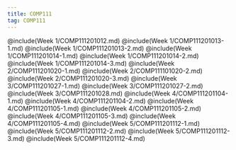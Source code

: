 ```yaml
---
title: COMP111
tag: COMP111
---
```

@include(Week 1/COMP111201012.md)
@include(Week 1/COMP111201013-1.md)
@include(Week 1/COMP111201013-2.md)
@include(Week 1/COMP111201014-1.md)
@include(Week 1/COMP111201014-2.md)
@include(Week 1/COMP111201014-3.md)
@include(Week 2/COMP111201020-1.md)
@include(Week 2/COMP111101020-2.md)
@include(Week 2/COMP111201020-3.md)
@include(Week 3/COMP111201027-1.md)
@include(Week 3/COMP111201027-2.md)
@include(Week 3/COMP111201028.md)
@include(Week 4/COMP111201104-1.md)
@include(Week 4/COMP111201104-2.md)
@include(Week 4/COMP111201105-1.md)
@include(Week 4/COMP111201105-2.md)
@include(Week 4/COMP111201105-3.md)
@include(Week 4/COMP111201105-4.md)
@include(Week 5/COMP111201112-1.md)
@include(Week 5/COMP111201112-2.md)
@include(Week 5/COMP111201112-3.md)
@include(Week 5/COMP111201112-4.md)